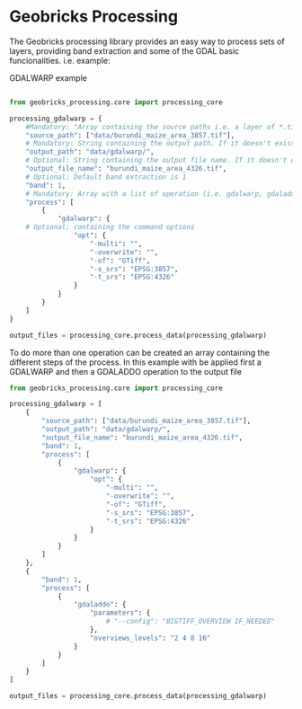 Geobricks Processing
====================

The Geobricks processing library provides an easy way to process sets of layers, providing band extraction and some of the GDAL basic funcionalities. 
i.e. example:

GDALWARP example

```python

from geobricks_processing.core import processing_core

processing_gdalwarp = {
    #Mandatory: "Array containing the source paths i.e. a layer of *.tif for band extraction or merging"
    "source_path": ["data/burundi_maize_area_3857.tif"],
    # Mandatory: String containing the output path. If it doesn't exists it will be created
    "output_path": "data/gdalwarp/",
    # Optional: String containing the output file name. If it doesn't exists it will be created with a uuid function
    "output_file_name": "burundi_maize_area_4326.tif",
    # Optional: Default band extraction is 1
    "band": 1,
    # Mandatory: Array with a list of operation (i.e. gdalwarp, gdaladdo, gdal_translate, band_extraction)
    "process": [
        {
            "gdalwarp": {
    # Optional: containing the command options
                "opt": {
                    "-multi": "",
                    "-overwrite": "",
                    "-of": "GTiff",
                    "-s_srs": "EPSG:3857",
                    "-t_srs": "EPSG:4326"
                }
            }
        }
    ]
}

output_files = processing_core.process_data(processing_gdalwarp)
```

To do more than one operation can be created an array containing the different steps of the process. In this example with be applied first a GDALWARP and then a GDALADDO operation to the output file

```python
from geobricks_processing.core import processing_core

processing_gdalwarp = [
    {
        "source_path": ["data/burundi_maize_area_3857.tif"],
        "output_path": "data/gdalwarp/",
        "output_file_name": "burundi_maize_area_4326.tif",
        "band": 1,
        "process": [
            {
                "gdalwarp": {
                    "opt": {
                        "-multi": "",
                        "-overwrite": "",
                        "-of": "GTiff",
                        "-s_srs": "EPSG:3857",
                        "-t_srs": "EPSG:4326"
                    }
                }
            }
        ]
    },
    {
        "band": 1,
        "process": [
            {
                "gdaladdo": {
                    "parameters": {
                        # "--config": "BIGTIFF_OVERVIEW IF_NEEDED"
                    },
                    "overviews_levels": "2 4 8 16"
                }
            }
        ]
    }
]

output_files = processing_core.process_data(processing_gdalwarp)
```


